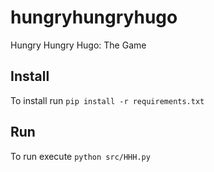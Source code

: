 # hungryhungryhugo
Hungry Hungry Hugo: The Game

## Install

To install run `pip install -r requirements.txt`

## Run

To run execute `python src/HHH.py`
